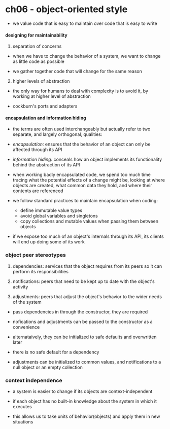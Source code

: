 # ch06 - object-oriented style

- we value code that is easy to maintain over code that is easy to write

#### designing for maintainability

1. separation of concerns

- when we have to change the behavior of a system, we want to change as little code as possible

- we gather together code that will change for the same reason

2. higher levels of abstraction

- the only way for humans to deal with complexity is to avoid it, by working at higher level of abstraction



- cockburn's ports and adapters

#### encapsulation and information hiding

- the terms are often used interchangeably but actually refer to two separate,
  and largely orthogonal, qualities:

* *encapsulation:* ensures that the behavior of an object can only be affected through its API

* *information hiding:* conceals how an object implements its functionality
  behind the abstraction of its API

- when working badly encapsulated code, we spend too much time tracing what the
  potential effects of a change might be, looking at where objects are created,
  what common data they hold, and where their contents are referenced

- we follow standard practices to maintain encapsulation when coding:
  - define immutable value types
  - avoid global variables and singletons
  - copy collections and mutable values when passing them between objects

- if we expose too much of an object's internals through its API, its clients
  will end up doing some of its work


### object peer stereotypes

1. dependencies: services that the object requires from its peers so it can perform its responsibilities

2. notifications: peers that need to be kept up to date with the object's activity

3. adjustments: peers that adjust the object's behavior to the wider needs of the system

- pass dependencies in through the constructor, they are required

- nofications and adjustments can be passed to the constructor as a convenience
- alternataively, they can be initialized to safe defaults and overwritten later
- there is no safe default for a dependency

- adjustments can be initialized to common values, and notifications to a null object or an empty collection

### context independence

- a system is easier to change if its objects are context-independent

- if each object has no built-in knowledge about the system in which it executes

- this allows us to take units of behavior(objects) and apply them in new situations
